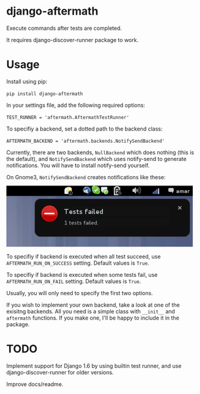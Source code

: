 django-aftermath
================

Execute commands after tests are completed.

It requires django-discover-runner package to work. 

Usage
=====

Install using pip: 

`pip install django-aftermath`

In your settings file, add the following required options:

`TEST_RUNNER = 'aftermath.AftermathTestRunner'`

To specifiy a backend, set a dotted path to the backend class:

`AFTERMATH_BACKEND = 'aftermath.backends.NotifySendBackend'`

Currently, there are two backends, `NullBackend` which does nothing (this is the default), and `NotifySendBackend` which uses notify-send to generate notifications. You will have to install notify-send yourself.

On Gnome3, `NotifySendBackend` creates notifications like these:

![notification](notification.png)

To specifiy if backend is executed when all test succeed, use `AFTERMATH_RUN_ON_SUCCESS` setting. Default values is `True`.

To specifiy if backend is executed when some tests fail, use `AFTERMATH_RUN_ON_FAIL` setting. Default values is `True`.

Usually, you will only need to specify the first two options. 

If you wish to implement your own backend, take a look at one of the exisitng backends. All you need is a simple class with `__init__` and `aftermath` functions. If you make one, I'll be happy to include it in the package.

TODO
====

Implement support for Django 1.6 by using builtin test runner, and use django-discover-runner for older versions.

Improve docs/readme.
